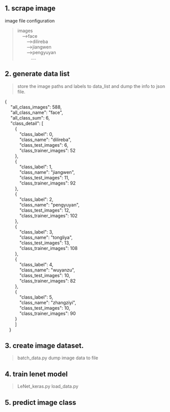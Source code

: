 ## 1. scrape image
image file configuration
>images<br>
&emsp;-->face<br>
&emsp;&emsp;-->dilireba<br>
&emsp;&emsp;-->jiangwen<br>
&emsp;&emsp;-->pengyuyan<br>
&emsp;&emsp;&emsp;....
## 2. generate data list
>store the image paths and labels to data_list and dump the info to json file.

{<br>
&emsp; "all_class_images": 588,<br>
&emsp; "all_class_name": "face",<br>
&emsp; "all_class_sum": 6,<br>
&emsp; "class_detail": [<br>
&emsp;&emsp;         {<br>
&emsp;&emsp;&emsp;            "class_label": 0,<br>
&emsp;&emsp;&emsp;            "class_name": "dilireba",<br>
&emsp;&emsp;&emsp;            "class_test_images": 6,<br>
&emsp;&emsp;&emsp;            "class_trainer_images": 52<br>
&emsp;&emsp;        },<br>
&emsp;&emsp;        {<br>
&emsp;&emsp;&emsp;             "class_label": 1,<br>
&emsp;&emsp;&emsp;             "class_name": "jiangwen",<br>
&emsp;&emsp;&emsp;             "class_test_images": 11,<br>
&emsp;&emsp;&emsp;             "class_trainer_images": 92<br>
&emsp;&emsp;        },<br>
&emsp;&emsp;        {<br>
&emsp;&emsp;&emsp;             "class_label": 2,<br>
&emsp;&emsp;&emsp;             "class_name": "pengyuyan",<br>
&emsp;&emsp;&emsp;             "class_test_images": 12,<br>
&emsp;&emsp;&emsp;             "class_trainer_images": 102<br>
&emsp;&emsp;        },<br>
&emsp;&emsp;        {<br>
&emsp;&emsp;&emsp;             "class_label": 3,<br>
&emsp;&emsp;&emsp;             "class_name": "tongliya",<br>
&emsp;&emsp;&emsp;             "class_test_images": 13,<br>
&emsp;&emsp;&emsp;             "class_trainer_images": 108<br>
&emsp;&emsp;        },<br>
&emsp;&emsp;        {<br>
&emsp;&emsp;&emsp;             "class_label": 4,<br>
&emsp;&emsp;&emsp;             "class_name": "wuyanzu",<br>
&emsp;&emsp;&emsp;             "class_test_images": 10,<br>
&emsp;&emsp;&emsp;             "class_trainer_images": 82<br>
&emsp;&emsp;        },<br>
&emsp;&emsp;        {<br>
&emsp;&emsp;&emsp;             "class_label": 5,<br>
&emsp;&emsp;&emsp;             "class_name": "zhangziyi",<br>
&emsp;&emsp;&emsp;             "class_test_images": 10,<br>
&emsp;&emsp;&emsp;             "class_trainer_images": 90<br>
&emsp;&emsp;        }<br>
&emsp;&emsp;    ]<br>
&emsp;}<br>
## 3. create image dataset.
>batch_data.py dump image data to file
## 4. train lenet model
>LeNet_keras.py
>load_data.py
## 5. predict image class